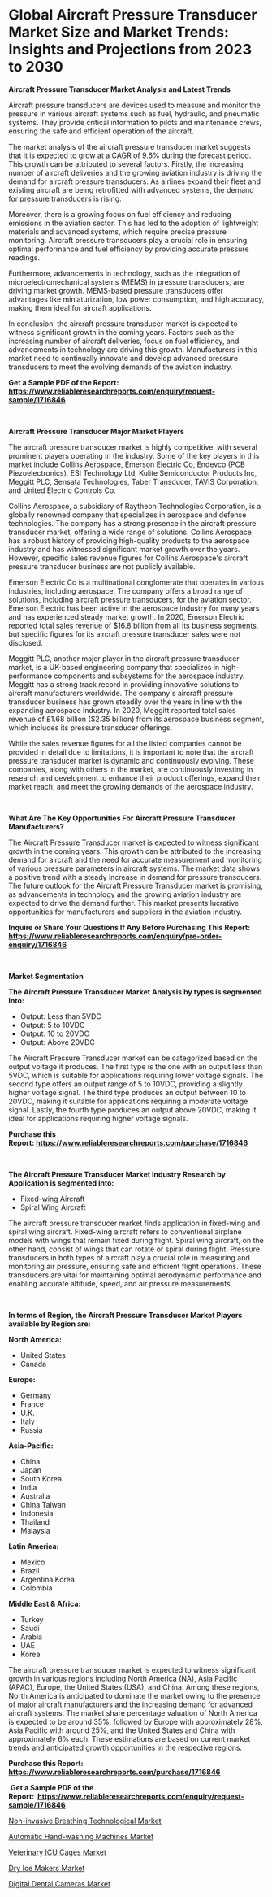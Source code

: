 <p><h1>Global Aircraft Pressure Transducer Market Size and Market Trends: Insights and Projections from 2023 to 2030</h1></p><p><strong>Aircraft Pressure Transducer Market Analysis and Latest Trends</strong></p>
<p><p>Aircraft pressure transducers are devices used to measure and monitor the pressure in various aircraft systems such as fuel, hydraulic, and pneumatic systems. They provide critical information to pilots and maintenance crews, ensuring the safe and efficient operation of the aircraft.</p><p>The market analysis of the aircraft pressure transducer market suggests that it is expected to grow at a CAGR of 9.6% during the forecast period. This growth can be attributed to several factors. Firstly, the increasing number of aircraft deliveries and the growing aviation industry is driving the demand for aircraft pressure transducers. As airlines expand their fleet and existing aircraft are being retrofitted with advanced systems, the demand for pressure transducers is rising.</p><p>Moreover, there is a growing focus on fuel efficiency and reducing emissions in the aviation sector. This has led to the adoption of lightweight materials and advanced systems, which require precise pressure monitoring. Aircraft pressure transducers play a crucial role in ensuring optimal performance and fuel efficiency by providing accurate pressure readings.</p><p>Furthermore, advancements in technology, such as the integration of microelectromechanical systems (MEMS) in pressure transducers, are driving market growth. MEMS-based pressure transducers offer advantages like miniaturization, low power consumption, and high accuracy, making them ideal for aircraft applications.</p><p>In conclusion, the aircraft pressure transducer market is expected to witness significant growth in the coming years. Factors such as the increasing number of aircraft deliveries, focus on fuel efficiency, and advancements in technology are driving this growth. Manufacturers in this market need to continually innovate and develop advanced pressure transducers to meet the evolving demands of the aviation industry.</p></p>
<p><strong>Get a Sample PDF of the Report:&nbsp; <a href="https://www.reliableresearchreports.com/enquiry/request-sample/1716846">https://www.reliableresearchreports.com/enquiry/request-sample/1716846</a></strong></p>
<p>&nbsp;</p>
<p><strong>Aircraft Pressure Transducer Major Market Players</strong></p>
<p><p>The aircraft pressure transducer market is highly competitive, with several prominent players operating in the industry. Some of the key players in this market include Collins Aerospace, Emerson Electric Co, Endevco (PCB Piezoelectronics), ESI Technology Ltd, Kulite Semiconductor Products Inc, Meggitt PLC, Sensata Technologies, Taber Transducer, TAVIS Corporation, and United Electric Controls Co.</p><p>Collins Aerospace, a subsidiary of Raytheon Technologies Corporation, is a globally renowned company that specializes in aerospace and defense technologies. The company has a strong presence in the aircraft pressure transducer market, offering a wide range of solutions. Collins Aerospace has a robust history of providing high-quality products to the aerospace industry and has witnessed significant market growth over the years. However, specific sales revenue figures for Collins Aerospace's aircraft pressure transducer business are not publicly available.</p><p>Emerson Electric Co is a multinational conglomerate that operates in various industries, including aerospace. The company offers a broad range of solutions, including aircraft pressure transducers, for the aviation sector. Emerson Electric has been active in the aerospace industry for many years and has experienced steady market growth. In 2020, Emerson Electric reported total sales revenue of $16.8 billion from all its business segments, but specific figures for its aircraft pressure transducer sales were not disclosed.</p><p>Meggitt PLC, another major player in the aircraft pressure transducer market, is a UK-based engineering company that specializes in high-performance components and subsystems for the aerospace industry. Meggitt has a strong track record in providing innovative solutions to aircraft manufacturers worldwide. The company's aircraft pressure transducer business has grown steadily over the years in line with the expanding aerospace industry. In 2020, Meggitt reported total sales revenue of £1.68 billion ($2.35 billion) from its aerospace business segment, which includes its pressure transducer offerings.</p><p>While the sales revenue figures for all the listed companies cannot be provided in detail due to limitations, it is important to note that the aircraft pressure transducer market is dynamic and continuously evolving. These companies, along with others in the market, are continuously investing in research and development to enhance their product offerings, expand their market reach, and meet the growing demands of the aerospace industry.</p></p>
<p>&nbsp;</p>
<p><strong>What Are The Key Opportunities For Aircraft Pressure Transducer Manufacturers?</strong></p>
<p><p>The Aircraft Pressure Transducer market is expected to witness significant growth in the coming years. This growth can be attributed to the increasing demand for aircraft and the need for accurate measurement and monitoring of various pressure parameters in aircraft systems. The market data shows a positive trend with a steady increase in demand for pressure transducers. The future outlook for the Aircraft Pressure Transducer market is promising, as advancements in technology and the growing aviation industry are expected to drive the demand further. This market presents lucrative opportunities for manufacturers and suppliers in the aviation industry.</p></p>
<p><strong>Inquire or Share Your Questions If Any Before Purchasing This Report: <a href="https://www.reliableresearchreports.com/enquiry/pre-order-enquiry/1716846">https://www.reliableresearchreports.com/enquiry/pre-order-enquiry/1716846</a></strong></p>
<p>&nbsp;</p>
<p><strong>Market Segmentation</strong></p>
<p><strong>The Aircraft Pressure Transducer Market Analysis by types is segmented into:</strong></p>
<p><ul><li>Output: Less than 5VDC</li><li>Output: 5 to 10VDC</li><li>Output: 10 to 20VDC</li><li>Output: Above 20VDC</li></ul></p>
<p><p>The Aircraft Pressure Transducer market can be categorized based on the output voltage it produces. The first type is the one with an output less than 5VDC, which is suitable for applications requiring lower voltage signals. The second type offers an output range of 5 to 10VDC, providing a slightly higher voltage signal. The third type produces an output between 10 to 20VDC, making it suitable for applications requiring a moderate voltage signal. Lastly, the fourth type produces an output above 20VDC, making it ideal for applications requiring higher voltage signals.</p></p>
<p><strong>Purchase this Report:&nbsp;<a href="https://www.reliableresearchreports.com/purchase/1716846">https://www.reliableresearchreports.com/purchase/1716846</a></strong></p>
<p>&nbsp;</p>
<p><strong>The Aircraft Pressure Transducer Market Industry Research by Application is segmented into:</strong></p>
<p><ul><li>Fixed-wing Aircraft</li><li>Spiral Wing Aircraft</li></ul></p>
<p><p>The aircraft pressure transducer market finds application in fixed-wing and spiral wing aircraft. Fixed-wing aircraft refers to conventional airplane models with wings that remain fixed during flight. Spiral wing aircraft, on the other hand, consist of wings that can rotate or spiral during flight. Pressure transducers in both types of aircraft play a crucial role in measuring and monitoring air pressure, ensuring safe and efficient flight operations. These transducers are vital for maintaining optimal aerodynamic performance and enabling accurate altitude, speed, and air pressure measurements.</p></p>
<p>&nbsp;</p>
<p><strong>In terms of Region, the Aircraft Pressure Transducer Market Players available by Region are:</strong></p>
<p>
    <p> <strong> North America: </strong>
        <ul>
            <li>United States</li>
            <li>Canada</li>
        </ul>
        </p> 
    <p> <strong> Europe: </strong>
        <ul>
            <li>Germany</li>
            <li>France</li>
            <li>U.K.</li>
            <li>Italy</li>
            <li>Russia</li>
        </ul>
        </p> 
    <p> <strong> Asia-Pacific: </strong>
        <ul>
            <li>China</li>
            <li>Japan</li>
            <li>South Korea</li>
            <li>India</li>
            <li>Australia</li>
            <li>China Taiwan</li>
            <li>Indonesia</li>
            <li>Thailand</li>
            <li>Malaysia</li>
        </ul>
        </p> 
    <p> <strong> Latin America: </strong>
        <ul>
            <li>Mexico</li>
            <li>Brazil</li>
            <li>Argentina Korea</li>
            <li>Colombia</li>
        </ul>
        </p> 
    <p> <strong> Middle East & Africa: </strong>
        <ul>
            <li>Turkey</li>
            <li>Saudi</li>
            <li>Arabia</li>
            <li>UAE</li>
            <li>Korea</li>
        </ul>
    </p>
    </p>
<p><p>The aircraft pressure transducer market is expected to witness significant growth in various regions including North America (NA), Asia Pacific (APAC), Europe, the United States (USA), and China. Among these regions, North America is anticipated to dominate the market owing to the presence of major aircraft manufacturers and the increasing demand for advanced aircraft systems. The market share percentage valuation of North America is expected to be around 35%, followed by Europe with approximately 28%, Asia Pacific with around 25%, and the United States and China with approximately 6% each. These estimations are based on current market trends and anticipated growth opportunities in the respective regions.</p></p>
<p><strong>Purchase this Report: <a href="https://www.reliableresearchreports.com/purchase/1716846">https://www.reliableresearchreports.com/purchase/1716846</a></strong></p>
<p>&nbsp;<strong>Get a Sample PDF of the Report:&nbsp;&nbsp;<a href="https://www.reliableresearchreports.com/enquiry/request-sample/1716846">https://www.reliableresearchreports.com/enquiry/request-sample/1716846</a></strong></p>
<p><strong></strong></p>
<p><p><a href="https://medium.com/@jensenklein/non-invasive-breathing-technological-market-the-key-to-successful-business-strategy-forecast-till-ab8328eba4a1">Non-invasive Breathing Technological Market</a></p><p><a href="https://medium.com/@vivianejast/automatic-hand-washing-machines-market-furnishes-information-on-market-share-market-trends-and-fefdfd37d953">Automatic Hand-washing Machines Market</a></p><p><a href="https://www.linkedin.com/pulse/decoding-veterinary-icu-cages-market-deep-dive-latest-trends-r5lef/">Veterinary ICU Cages Market</a></p><p><a href="https://github.com/kholmovskayalyudmila/Market-Research-Report-List-1/blob/main/dry-ice-makers-market.md">Dry Ice Makers Market</a></p><p><a href="https://www.linkedin.com/pulse/digital-dental-cameras-market-size-share-amp-trends-analysis-hgcrf/">Digital Dental Cameras Market</a></p></p>